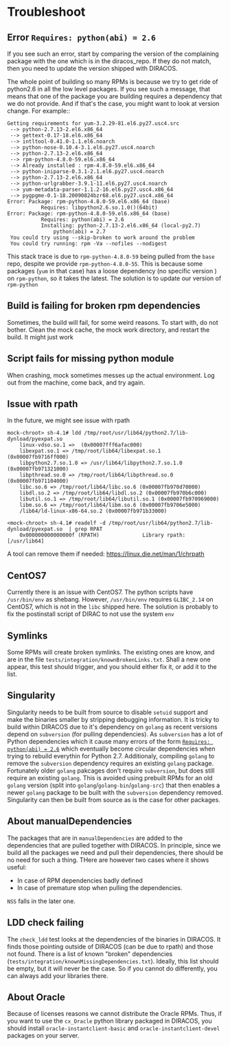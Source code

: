 # Troubleshoot

## Error `Requires: python(abi) = 2.6`

If you see such an error, start by comparing the version of the complaining package with the one which is in the diracos_repo. If they do not match, then you need to update the version shipped with DIRACOS.


The whole point of building so many RPMs is because we try to get ride of python2.6 in all the low level packages. If you see such a message, that means that one of the package you are building requires a dependency that we do not provide. And if that's the case, you might want to look at version change. For example::

```
Getting requirements for yum-3.2.29-81.el6.py27.usc4.src
 --> python-2.7.13-2.el6.x86_64
 --> gettext-0.17-18.el6.x86_64
 --> intltool-0.41.0-1.1.el6.noarch
 --> python-nose-0.10.4-3.1.el6.py27.usc4.noarch
 --> python-2.7.13-2.el6.x86_64
 --> rpm-python-4.8.0-59.el6.x86_64
 --> Already installed : rpm-4.8.0-59.el6.x86_64
 --> python-iniparse-0.3.1-2.1.el6.py27.usc4.noarch
 --> python-2.7.13-2.el6.x86_64
 --> python-urlgrabber-3.9.1-11.el6.py27.usc4.noarch
 --> yum-metadata-parser-1.1.2-16.el6.py27.usc4.x86_64
 --> pygpgme-0.1-18.20090824bzr68.el6.py27.usc4.x86_64
Error: Package: rpm-python-4.8.0-59.el6.x86_64 (base)
           Requires: libpython2.6.so.1.0()(64bit)
Error: Package: rpm-python-4.8.0-59.el6.x86_64 (base)
           Requires: python(abi) = 2.6
           Installing: python-2.7.13-2.el6.x86_64 (local-py2.7)
               python(abi) = 2.7
 You could try using --skip-broken to work around the problem
 You could try running: rpm -Va --nofiles --nodigest
 ```

 This stack trace is due to `rpm-python-4.8.0-59` being pulled from the `base` repo, despite we provide `rpm-python-4.8.0-55`. This is because some packages (`yum` in that case) has a loose dependency (no specific version ) on `rpm-python`, so it takes the latest. The solution is to update our version of `rpm-python`



## Build is failing for broken rpm dependencies

Sometimes, the build will fail, for some weird reasons. To start with, do not bother. Clean the mock cache, the mock work directory, and restart the build. It might just work

## Script fails for missing python module

When crashing, mock sometimes messes up the actual environment. Log out from the machine, come back, and try again.

## Issue with rpath

In the future, we might see issue with rpath

```
mock-chroot> sh-4.1# ldd /tmp/root/usr/lib64/python2.7/lib-dynload/pyexpat.so
	linux-vdso.so.1 =>  (0x00007fff6afac000)
	libexpat.so.1 => /tmp/root/lib64/libexpat.so.1 (0x00007fb9716ff000)
	libpython2.7.so.1.0 => /usr/lib64/libpython2.7.so.1.0 (0x00007fb971321000)
	libpthread.so.0 => /tmp/root/lib64/libpthread.so.0 (0x00007fb971104000)
	libc.so.6 => /tmp/root/lib64/libc.so.6 (0x00007fb970d70000)
	libdl.so.2 => /tmp/root/lib64/libdl.so.2 (0x00007fb970b6c000)
	libutil.so.1 => /tmp/root/lib64/libutil.so.1 (0x00007fb970969000)
	libm.so.6 => /tmp/root/lib64/libm.so.6 (0x00007fb9706e5000)
	/lib64/ld-linux-x86-64.so.2 (0x00007fb971b33000)

<mock-chroot> sh-4.1# readelf -d /tmp/root/usr/lib64/python2.7/lib-dynload/pyexpat.so  | grep RPAT
    0x000000000000000f (RPATH)              Library rpath: [/usr/lib64]
```

A tool can remove them if needed:
https://linux.die.net/man/1/chrpath

## CentOS7

Currently there is an issue with CentOS7.
The python scripts have `/usr/bin/env` as shebang. However, `/usr/bin/env` requires `GLIBC_2.14` on CentOS7, which is not in the `libc` shipped here. The solution is probably to fix the postinstall script of DIRAC to not use the system `env`

## Symlinks

Some RPMs will create broken symlinks. The existing ones are know, and are in the file `tests/integration/knownBrokenLinks.txt`. Shall a new one appear, this test should trigger, and you should either fix it, or add it to the list.

## Singularity

Singularity needs to be built from source to disable `setuid` support and make the binaries smaller by stripping debugging information.
It is tricky to build within DIRACOS due to it's dependency on `golang` as recent versions depend on `subversion` (for pulling dependencies).
As `subversion` has a lot of Python dependencies which it cause many errors of the form [`Requires: python(abi) = 2.6`](#error-requires-pythonabi--26) which eventually become circular dependencies when trying to rebuild everythin for Python 2.7.
Additionaly, compiling `golang` to remove the `subversion` dependency requires an existing `golang` package. Fortunately older `golang` pakcages don't require `subversion`, but does still require an existing `golang`.
This is avoided using prebuilt RPMs for an old `golang` version (split into `golang`/`golang-bin`/`golang-src`) that then enables a newer `golang` package to be built with the `subversion` dependency removed.
Singularity can then be built from source as is the case for other packages.


## About manualDependencies

The packages that are in `manualDependencies` are added to the dependencies that are pulled together with DIRACOS. In principle, since we build all the packages we need and pull their dependencies, there should be no need for such a thing. THere are however two cases where it shows useful:

* In case of RPM dependencies badly defined
* In case of premature stop when pulling the dependencies.

`NSS` falls in the later one.

## LDD check failing

The `check_ldd` test looks at the dependencies of the binaries in DIRACOS. It finds those pointing outside of DIRACOS (can be due to rpath) and those not found. There is a list of known "broken" dependencies (`tests/integration/knownMissingDependencies.txt`). Ideally, this list should be empty, but it will never be the case. So if you cannot do differently, you can always add your libraries there.

## About Oracle

Because of licenses reasons we cannot distribute the Oracle RPMs. Thus, if you want to use the `cx_Oracle` python library packaged in DIRACOS, you should install `oracle-instantclient-basic` and `oracle-instantclient-devel` packages on your server.